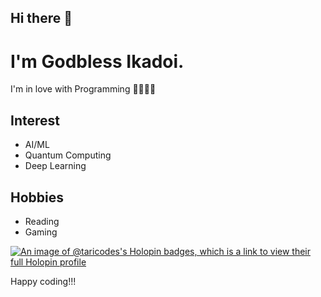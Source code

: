 ## Hi there 👋 <br>
# I'm Godbless Ikadoi.

I'm in love with Programming 👩‍💻👩‍💻 

## Interest 
- AI/ML
- Quantum Computing
- Deep Learning

## Hobbies 
- Reading 
- Gaming

[![An image of @taricodes's Holopin badges, which is a link to view their full Holopin profile](https://holopin.me/taricodes)](https://holopin.io/@taricodes)


Happy coding!!!

